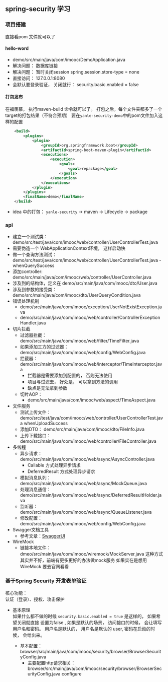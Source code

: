 ## spring-security 学习


### 项目搭建
直接看pom 文件就可以了

#### hello-word
- demo/src/main/java/com/imooc/DemoApplication.java
- 解决问题： 数据库链接
- 解决问题： 暂时关闭session spring.session.store-type = none
- 直接访问： 127.0.0.1:8080
- 会默认要登录验证， 关闭就行： security.basic.enabled = false

#### 打包发布
在福羡慕， 执行maven-build 命令就可以了。
打包之后，每个文件夹都多了一个target的打包结果（不符合预期）
要在`yanle-security-demo`中的pom文件加入这样的配置
```xml
	<build>
		<plugins>
			<plugin>
				<groupId>org.springframework.boot</groupId>
				<artifactId>spring-boot-maven-plugin</artifactId>
				<executions>
					<execution>
						<goals>
							<goal>repackage</goal>
						</goals>
					</execution>
				</executions>
			</plugin>
		</plugins>
		<finalName>demo</finalName>
	</build>
```

- idea 中的打包： `yanle-security` -> maven -> Lifecycle -> package  

### api
- 建立一个测试类： demo/src/test/java/com/imooc/web/controller/UserControllerTest.java
- 需要伪造一个 WebApplicationContext环境， 这样启动快
- 做一个查询方法测试： demo/src/test/java/com/imooc/web/controller/UserControllerTest.java - whenQuerySuccess 
- 添加controller: demo/src/main/java/com/imooc/web/controller/UserController.java
- 涉及到的结构体，定义在 demo/src/main/java/com/imooc/dto/User.java
- 涉及到参数的接受类： demo/src/main/java/com/imooc/dto/UserQueryCondition.java
- 错误处理机制
    - demo/src/main/java/com/imooc/exception/UserNotExistException.java
    - demo/src/main/java/com/imooc/web/controller/ControllerExceptionHandler.java
- 切片拦截
    - 过滤器拦截： demo/src/main/java/com/imooc/web/filter/TimeFilter.java
    - 如果添加三方的过滤器： demo/src/main/java/com/imooc/web/config/WebConfig.java
    - 拦截器： demo/src/main/java/com/imooc/web/interceptor/TimeInterceptor.java
        - 拦截器是需要添加到配置的， 否则无法使用
        - 项目与过滤去， 好处是， 可以拿到方法的调用
        - 缺点是无法拿到参数
    - 切片AOP： 
        - demo/src/main/java/com/imooc/web/aspect/TimeAspect.java
- 文件服务
    - 测试上传文件： demo/src/test/java/com/imooc/web/controller/UserControllerTest.java whenUploadSuccess
    - 添加DTO： demo/src/main/java/com/imooc/dto/FileInfo.java
    - 上传下载接口： demo/src/main/java/com/imooc/web/controller/FileController.java
- 多线程
    - 异步请求： demo/src/main/java/com/imooc/web/async/AsyncController.java
        - Callable 方式处理异步请求
        - DeferredResult 方式处理异步请求
    - 模拟消息队列： demo/src/main/java/com/imooc/web/async/MockQueue.java
    - 处理消息通信： demo/src/main/java/com/imooc/web/async/DeferredResultHolder.java
    - 监听器： demo/src/main/java/com/imooc/web/async/QueueListener.java
    - 修改配置： demo/src/main/java/com/imooc/web/config/WebConfig.java
- Swagger文档工具
    - 参考文章：[SwaggerUI](https://github.com/demo-collection/web-document/blob/master/document-demo/docs/02%E3%80%81SwaggerUI.md)
- WireMock
    - 链接本地文件： dmeo/src/main/java/com/imooc/wiremock/MockServer.java
        这种方式其实并不好，前端有更多更好的办法做mock服务
        如果实在是想用 WireMock 要去官网看看


### 基于Spring Security 开发表单验证
核心功能：               
认证（登录）、授权、攻击保护

- 基本原理                                      
如果什么都不做的时候 `security.basic.enabled = true` 是这样的， 如果希望关闭就直接 设置为false , 如果是默认的场景， 访问接口的时候， 会让填写用户名和密码。
用户名是默认的， 用户名是默认的 user, 密码在启动的时候， 会给出来。
    
    - 基本配置： browser/src/main/java/com/imooc/security/browser/BrowserSecurityConfig.java
        - 主要配置http请求相关： browser/src/main/java/com/imooc/security/browser/BrowserSecurityConfig.java configure

     
